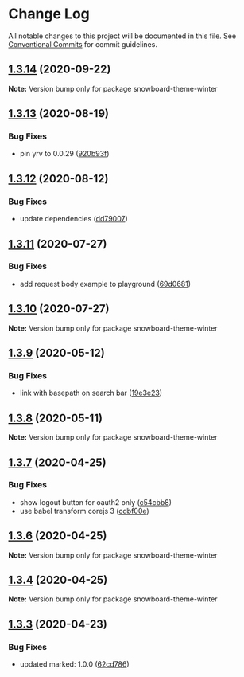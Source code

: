 # Change Log

All notable changes to this project will be documented in this file.
See [Conventional Commits](https://conventionalcommits.org) for commit guidelines.

## [1.3.14](https://github.com/bukalapak/snowboard/compare/snowboard-theme-winter@1.3.13...snowboard-theme-winter@1.3.14) (2020-09-22)

**Note:** Version bump only for package snowboard-theme-winter





## [1.3.13](https://github.com/bukalapak/snowboard/compare/snowboard-theme-winter@1.3.12...snowboard-theme-winter@1.3.13) (2020-08-19)


### Bug Fixes

* pin yrv to 0.0.29 ([920b93f](https://github.com/bukalapak/snowboard/commit/920b93fd3a1b7e8bd588371dcda877ae4881821c))





## [1.3.12](https://github.com/bukalapak/snowboard/compare/snowboard-theme-winter@1.3.11...snowboard-theme-winter@1.3.12) (2020-08-12)


### Bug Fixes

* update dependencies ([dd79007](https://github.com/bukalapak/snowboard/commit/dd79007450a6a461849cd6dacfaa9eda00917c90))





## [1.3.11](https://github.com/bukalapak/snowboard/compare/snowboard-theme-winter@1.3.10...snowboard-theme-winter@1.3.11) (2020-07-27)


### Bug Fixes

* add request body example to playground ([69d0681](https://github.com/bukalapak/snowboard/commit/69d068158ba03be076f46d08f757c3ead0a72e77))





## [1.3.10](https://github.com/bukalapak/snowboard/compare/snowboard-theme-winter@1.3.9...snowboard-theme-winter@1.3.10) (2020-07-27)

**Note:** Version bump only for package snowboard-theme-winter





## [1.3.9](https://github.com/bukalapak/snowboard/compare/snowboard-theme-winter@1.3.8...snowboard-theme-winter@1.3.9) (2020-05-12)


### Bug Fixes

* link with basepath on search bar ([19e3e23](https://github.com/bukalapak/snowboard/commit/19e3e23e81ee1d62358adaccf8fd4e3c474624e0))





## [1.3.8](https://github.com/bukalapak/snowboard/compare/snowboard-theme-winter@1.3.7...snowboard-theme-winter@1.3.8) (2020-05-11)

**Note:** Version bump only for package snowboard-theme-winter





## [1.3.7](https://github.com/bukalapak/snowboard/compare/snowboard-theme-winter@1.3.6...snowboard-theme-winter@1.3.7) (2020-04-25)


### Bug Fixes

* show logout button for oauth2 only ([c54cbb8](https://github.com/bukalapak/snowboard/commit/c54cbb8d44a8ff9129aefd592ab50b2494e52413))
* use babel transform corejs 3 ([cdbf00e](https://github.com/bukalapak/snowboard/commit/cdbf00e5f5911c4a49f6c2254a2dd1c7a87b0ace))





## [1.3.6](https://github.com/bukalapak/snowboard/compare/snowboard-theme-winter@1.3.5...snowboard-theme-winter@1.3.6) (2020-04-25)

**Note:** Version bump only for package snowboard-theme-winter





## [1.3.4](https://github.com/bukalapak/snowboard/compare/snowboard-theme-winter@1.3.3...snowboard-theme-winter@1.3.4) (2020-04-25)

**Note:** Version bump only for package snowboard-theme-winter





## [1.3.3](https://github.com/bukalapak/snowboard/compare/snowboard-theme-winter@1.3.2...snowboard-theme-winter@1.3.3) (2020-04-23)


### Bug Fixes

* updated marked: 1.0.0 ([62cd786](https://github.com/bukalapak/snowboard/commit/62cd786a3c9ff3ccb839bf6ea36ddb13de89a2db))
